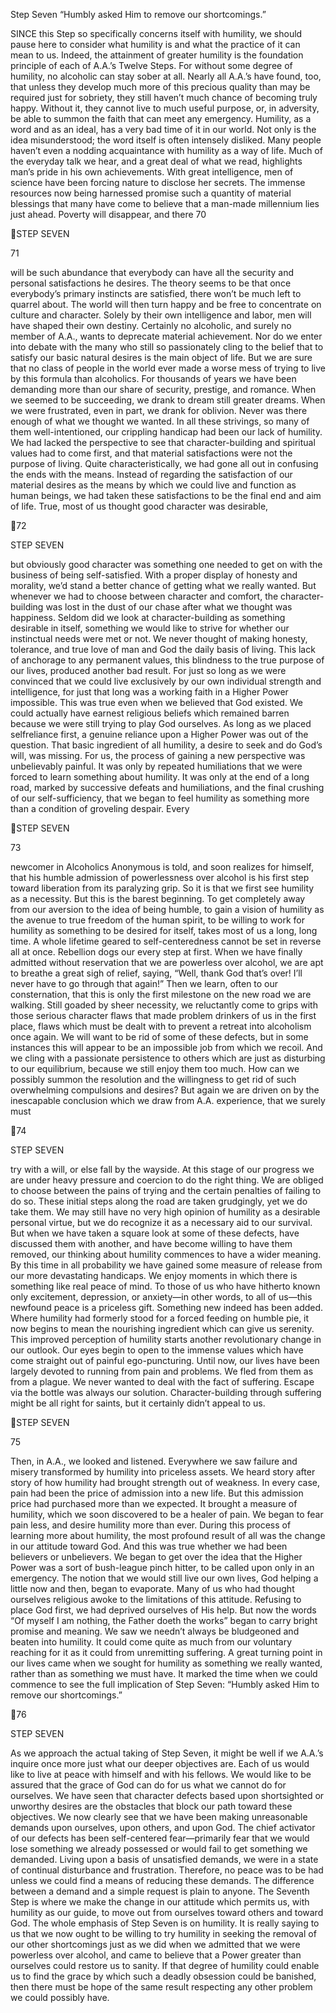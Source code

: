 Step Seven
“Humbly asked Him to remove our shortcomings.”

SINCE this Step so specifically concerns itself with humility, we should pause here to consider what humility is
and what the practice of it can mean to us.
Indeed, the attainment of greater humility is the foundation principle of each of A.A.’s Twelve Steps. For without
some degree of humility, no alcoholic can stay sober at all.
Nearly all A.A.’s have found, too, that unless they develop
much more of this precious quality than may be required
just for sobriety, they still haven’t much chance of becoming truly happy. Without it, they cannot live to much useful
purpose, or, in adversity, be able to summon the faith that
can meet any emergency.
Humility, as a word and as an ideal, has a very bad time
of it in our world. Not only is the idea misunderstood; the
word itself is often intensely disliked. Many people haven’t
even a nodding acquaintance with humility as a way of life.
Much of the everyday talk we hear, and a great deal of what
we read, highlights man’s pride in his own achievements.
With great intelligence, men of science have been forcing
nature to disclose her secrets. The immense resources now
being harnessed promise such a quantity of material blessings that many have come to believe that a man-made millennium lies just ahead. Poverty will disappear, and there
70

STEP SEVEN

71

will be such abundance that everybody can have all the
security and personal satisfactions he desires. The theory
seems to be that once everybody’s primary instincts are satisfied, there won’t be much left to quarrel about. The world
will then turn happy and be free to concentrate on culture
and character. Solely by their own intelligence and labor,
men will have shaped their own destiny.
Certainly no alcoholic, and surely no member of A.A.,
wants to deprecate material achievement. Nor do we enter
into debate with the many who still so passionately cling
to the belief that to satisfy our basic natural desires is the
main object of life. But we are sure that no class of people
in the world ever made a worse mess of trying to live by
this formula than alcoholics. For thousands of years we
have been demanding more than our share of security,
prestige, and romance. When we seemed to be succeeding,
we drank to dream still greater dreams. When we were frustrated, even in part, we drank for oblivion. Never was there
enough of what we thought we wanted.
In all these strivings, so many of them well-intentioned,
our crippling handicap had been our lack of humility. We
had lacked the perspective to see that character-building
and spiritual values had to come first, and that material
satisfactions were not the purpose of living. Quite characteristically, we had gone all out in confusing the ends
with the means. Instead of regarding the satisfaction of
our material desires as the means by which we could live
and function as human beings, we had taken these satisfactions to be the final end and aim of life.
True, most of us thought good character was desirable,

72

STEP SEVEN

but obviously good character was something one needed
to get on with the business of being self-satisfied. With a
proper display of honesty and morality, we’d stand a better
chance of getting what we really wanted. But whenever we
had to choose between character and comfort, the character-building was lost in the dust of our chase after what
we thought was happiness. Seldom did we look at character-building as something desirable in itself, something we
would like to strive for whether our instinctual needs were
met or not. We never thought of making honesty, tolerance,
and true love of man and God the daily basis of living.
This lack of anchorage to any permanent values, this
blindness to the true purpose of our lives, produced another bad result. For just so long as we were convinced that
we could live exclusively by our own individual strength
and intelligence, for just that long was a working faith in
a Higher Power impossible. This was true even when we
believed that God existed. We could actually have earnest
religious beliefs which remained barren because we were
still trying to play God ourselves. As long as we placed selfreliance first, a genuine reliance upon a Higher Power was
out of the question. That basic ingredient of all humility, a
desire to seek and do God’s will, was missing.
For us, the process of gaining a new perspective was
unbelievably painful. It was only by repeated humiliations
that we were forced to learn something about humility. It
was only at the end of a long road, marked by successive
defeats and humiliations, and the final crushing of our
self-sufficiency, that we began to feel humility as something more than a condition of groveling despair. Every

STEP SEVEN

73

newcomer in Alcoholics Anonymous is told, and soon realizes for himself, that his humble admission of powerlessness
over alcohol is his first step toward liberation from its paralyzing grip.
So it is that we first see humility as a necessity. But this
is the barest beginning. To get completely away from our
aversion to the idea of being humble, to gain a vision of
humility as the avenue to true freedom of the human spirit,
to be willing to work for humility as something to be desired for itself, takes most of us a long, long time. A whole
lifetime geared to self-centeredness cannot be set in reverse
all at once. Rebellion dogs our every step at first.
When we have finally admitted without reservation that
we are powerless over alcohol, we are apt to breathe a great
sigh of relief, saying, “Well, thank God that’s over! I’ll never
have to go through that again!” Then we learn, often to our
consternation, that this is only the first milestone on the new
road we are walking. Still goaded by sheer necessity, we reluctantly come to grips with those serious character flaws
that made problem drinkers of us in the first place, flaws
which must be dealt with to prevent a retreat into alcoholism once again. We will want to be rid of some of these
defects, but in some instances this will appear to be an impossible job from which we recoil. And we cling with a passionate persistence to others which are just as disturbing to
our equilibrium, because we still enjoy them too much. How
can we possibly summon the resolution and the willingness
to get rid of such overwhelming compulsions and desires?
But again we are driven on by the inescapable conclusion
which we draw from A.A. experience, that we surely must

74

STEP SEVEN

try with a will, or else fall by the wayside. At this stage of
our progress we are under heavy pressure and coercion to
do the right thing. We are obliged to choose between the
pains of trying and the certain penalties of failing to do so.
These initial steps along the road are taken grudgingly, yet
we do take them. We may still have no very high opinion of
humility as a desirable personal virtue, but we do recognize
it as a necessary aid to our survival.
But when we have taken a square look at some of these
defects, have discussed them with another, and have become willing to have them removed, our thinking about
humility commences to have a wider meaning. By this time
in all probability we have gained some measure of release
from our more devastating handicaps. We enjoy moments
in which there is something like real peace of mind. To
those of us who have hitherto known only excitement,
depression, or anxiety—in other words, to all of us—this
newfound peace is a priceless gift. Something new indeed
has been added. Where humility had formerly stood for a
forced feeding on humble pie, it now begins to mean the
nourishing ingredient which can give us serenity.
This improved perception of humility starts another
revolutionary change in our outlook. Our eyes begin to
open to the immense values which have come straight out
of painful ego-puncturing. Until now, our lives have been
largely devoted to running from pain and problems. We
fled from them as from a plague. We never wanted to deal
with the fact of suffering. Escape via the bottle was always
our solution. Character-building through suffering might
be all right for saints, but it certainly didn’t appeal to us.

STEP SEVEN

75

Then, in A.A., we looked and listened. Everywhere we
saw failure and misery transformed by humility into priceless assets. We heard story after story of how humility had
brought strength out of weakness. In every case, pain had
been the price of admission into a new life. But this admission price had purchased more than we expected. It
brought a measure of humility, which we soon discovered
to be a healer of pain. We began to fear pain less, and desire humility more than ever.
During this process of learning more about humility, the
most profound result of all was the change in our attitude
toward God. And this was true whether we had been believers or unbelievers. We began to get over the idea that
the Higher Power was a sort of bush-league pinch hitter, to
be called upon only in an emergency. The notion that we
would still live our own lives, God helping a little now and
then, began to evaporate. Many of us who had thought
ourselves religious awoke to the limitations of this attitude.
Refusing to place God first, we had deprived ourselves of
His help. But now the words “Of myself I am nothing, the
Father doeth the works” began to carry bright promise and
meaning.
We saw we needn’t always be bludgeoned and beaten
into humility. It could come quite as much from our voluntary reaching for it as it could from unremitting suffering.
A great turning point in our lives came when we sought
for humility as something we really wanted, rather than
as something we must have. It marked the time when we
could commence to see the full implication of Step Seven:
“Humbly asked Him to remove our shortcomings.”

76

STEP SEVEN

As we approach the actual taking of Step Seven, it might
be well if we A.A.’s inquire once more just what our deeper
objectives are. Each of us would like to live at peace with
himself and with his fellows. We would like to be assured
that the grace of God can do for us what we cannot do for
ourselves. We have seen that character defects based upon
shortsighted or unworthy desires are the obstacles that
block our path toward these objectives. We now clearly see
that we have been making unreasonable demands upon
ourselves, upon others, and upon God.
The chief activator of our defects has been self-centered
fear—primarily fear that we would lose something we already possessed or would fail to get something we demanded. Living upon a basis of unsatisfied demands, we were in
a state of continual disturbance and frustration. Therefore,
no peace was to be had unless we could find a means of
reducing these demands. The difference between a demand
and a simple request is plain to anyone.
The Seventh Step is where we make the change in our
attitude which permits us, with humility as our guide, to
move out from ourselves toward others and toward God.
The whole emphasis of Step Seven is on humility. It is really
saying to us that we now ought to be willing to try humility
in seeking the removal of our other shortcomings just as
we did when we admitted that we were powerless over alcohol, and came to believe that a Power greater than ourselves
could restore us to sanity. If that degree of humility could
enable us to find the grace by which such a deadly obsession
could be banished, then there must be hope of the same result respecting any other problem we could possibly have.

